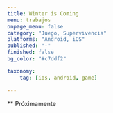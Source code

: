 ```yaml
---
title: Winter is Coming
menu: trabajos
onpage_menu: false
category: "Juego, Supervivencia"
platforms: "Android, iOS"
published: "-"
finished: false
bg_color: "#c7ddf2"

taxonomy:
	tag: [ios, android, game]

---
```


** Próximamente
